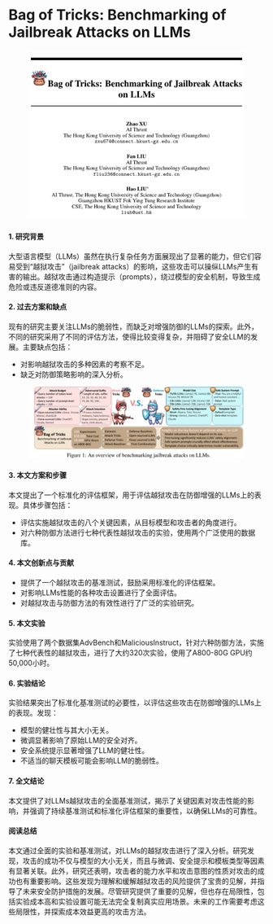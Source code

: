 # Bag of Tricks: Benchmarking of Jailbreak Attacks on LLMs

<figure><img src="../.gitbook/assets/image (6).png" alt=""><figcaption></figcaption></figure>



#### 1. 研究背景

大型语言模型（LLMs）虽然在执行复杂任务方面展现出了显著的能力，但它们容易受到“越狱攻击”（jailbreak attacks）的影响，这些攻击可以操纵LLMs产生有害的输出。越狱攻击通过构造提示（prompts），绕过模型的安全机制，导致生成危险或违反道德准则的内容。

#### 2. 过去方案和缺点

现有的研究主要关注LLMs的脆弱性，而缺乏对增强防御的LLMs的探索。此外，不同的研究采用了不同的评估方法，使得比较变得复杂，并阻碍了安全LLM的发展。主要缺点包括：

* 对影响越狱攻击的多种因素的考察不足。
* 缺乏对防御策略影响的深入分析。

<figure><img src="../.gitbook/assets/image (7).png" alt=""><figcaption></figcaption></figure>

#### 3. 本文方案和步骤

本文提出了一个标准化的评估框架，用于评估越狱攻击在防御增强的LLMs上的表现。具体步骤包括：

* 评估实施越狱攻击的八个关键因素，从目标模型和攻击者的角度进行。
* 对六种防御方法进行七种代表性越狱攻击的实验，使用两个广泛使用的数据库。

#### 4. 本文创新点与贡献

* 提供了一个越狱攻击的基准测试，鼓励采用标准化的评估框架。
* 对影响LLMs性能的各种攻击设置进行了全面评估。
* 对越狱攻击与防御方法的有效性进行了广泛的实验研究。

#### 5. 本文实验

实验使用了两个数据集AdvBench和MaliciousInstruct，针对六种防御方法，实施了七种代表性的越狱攻击，进行了大约320次实验，使用了A800-80G GPU约50,000小时。

#### 6. 实验结论

实验结果突出了标准化基准测试的必要性，以评估这些攻击在防御增强的LLMs上的表现。发现：

* 模型的健壮性与其大小无关。
* 微调显著影响了原始LLM的安全对齐。
* 安全系统提示显著增强了LLM的健壮性。
* 不适当的聊天模板可能会影响LLM的脆弱性。

#### 7. 全文结论

本文提供了对LLMs越狱攻击的全面基准测试，揭示了关键因素对攻击性能的影响，并强调了持续基准测试和标准化评估框架的重要性，以确保LLMs的可靠性。

#### 阅读总结

本文通过全面的实验和基准测试，对LLMs的越狱攻击进行了深入分析。研究发现，攻击的成功不仅与模型的大小无关，而且与微调、安全提示和模板类型等因素有显著关联。此外，研究还表明，攻击者的能力水平和攻击意图的性质对攻击的成功也有重要影响。这些发现为理解和缓解越狱攻击的风险提供了宝贵的见解，并指导了未来安全防护措施的发展。尽管研究提供了重要的见解，但也存在局限性，包括实验成本高和实验设置可能无法完全复制真实应用场景。未来的工作需要考虑这些局限性，并探索成本效益更高的攻击方法。
